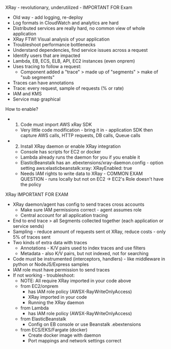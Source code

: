 XRay - revolutionary, underutilized - IMPORTANT FOR Exam
- Old way - add logging, re-deploy
- Log formats in CloudWatch and analytics are hard
- Distributed services are really hard, no common view of whole application
- XRay FTW! Visual analysis of your application
- Troubleshoot performance bottlenecks
- Understand dependencies, find service issues across a request
- Identify users that are impacted
- Lambda, EB, ECS, ELB, API, EC2 instances (even onprem)
- Uses tracing to follow a request:
  - Component added a "trace" > made up of "segments" > make of "sub segments"
- Traces can have annotations
- Trace: every request, sample of requests (% or rate)
- IAM and KMS
- Service map graphical

How to enable?
- 1) Code must import AWS xRay SDK
  - Very little code modification - bring it in - application SDK then capture AWS calls, HTTP requests, DB calls, Queue calls
- 2) Install XRay daemon or enable XRay integration
  - Console has scripts for EC2 or docker
  - Lambda already runs the daemon for you if you enable it
  - ElasticBeanstalk has an .ebextensions/xray-daemon.config - option setting aws:elasticbeanstalk:xray: XRayEnabled: true
  - Needs IAM rights to write data to XRay - COMMON EXAM QUESTION - runs locally but not on EC2 -> EC2's Role doesn't have the policy

XRay IMPORTANT FOR EXAM
- XRay daemon/agent has config to send traces cross accounts
  - Make sure IAM permissions correct - agent assumes role
  - Central account for all application tracing
- End to end trace > all Segments collected together (each application or service sends)
- Sampling - reduce amount of requests sent ot XRay, reduce costs - only 5% of traces sent
- Two kinds of extra data with traces
  - Annotations - K/V pairs used to index traces and use filters
  - Metadata - also K/V pairs, but not indexed, not for searching
- Code must be instrumented (interceptors, handlers) - like middleware in python or NodeJS/Express samples
- IAM role must have permission to send traces
- If not working - troubleshoot:
  - NOTE: All require XRay imported in your code above
  - from EC2/onprem
    - has IAM role policy (AWSX-RayWriteOnlyAccess)
    - XRay imported in your code
    - Running the XRay daemon
  - from Lambda
    - has IAM role policy (AWSX-RayWriteOnlyAccess)
  - from ElasticBeanstalk
    - Config on EB console or use Beanstalk .ebextensions
  - from ECS/EKS/Fargate (docker)
    - Create docker image with daemon
	- Port mappings and network settings correct
